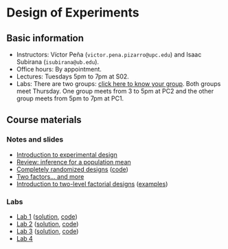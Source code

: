 # Design of Experiments

## Basic information

* Instructors: Víctor Peña (`victor.pena.pizarro@upc.edu`) and Isaac Subirana (`isubirana@ub.edu`).
* Office hours: By appointment.
* Lectures: Tuesdays 5pm to 7pm at S02. 
* Labs: There are two groups: [click here to know your group](http://vicpena.github.io/doe/groups.pdf). Both groups meet Thursday. One group meets from 3 to 5pm at PC2 and the other group meets from 5pm to 7pm at PC1. 


## Course materials

### Notes and slides

* [Introduction to experimental design](http://vicpena.github.io/doe/basic_concepts.pdf)
* [Review: inference for a population mean](http://vicpena.github.io/doe/normal.pdf)
* [Completely randomized designs](http://vicpena.github.io/doe/crd.pdf) ([code](http://vicpena.github.io/doe/oneway.R))
* [Two factors... and more](http://vicpena.github.io/doe/twofactor.pdf) 
* [Introduction to two-level factorial designs](http://vicpena.github.io/doe/twolevel_factorial.pdf) ([examples](http://vicpena.github.io/doe/Oct13.R))

### Labs

* [Lab 1](http://vicpena.github.io/doe/Lab1.pdf) ([solution](http://vicpena.github.io/doe/Lab1_sol.pdf), [code](http://vicpena.github.io/doe/Lab1_sol.Rmd))
* [Lab 2](http://vicpena.github.io/doe/Lab2.pdf) ([solution](http://vicpena.github.io/doe/Lab2_sol.pdf), [code](http://vicpena.github.io/doe/Lab2_sol.Rmd))
* [Lab 3](http://vicpena.github.io/doe/Lab3.pdf) ([solution](http://vicpena.github.io/doe/Lab3_sol.pdf), [code](https://github.com/VicPena/VicPena.github.io/tree/master/doe/Lab3.R))
* [Lab 4](http://vicpena.github.io/doe/Lab4.pdf)
